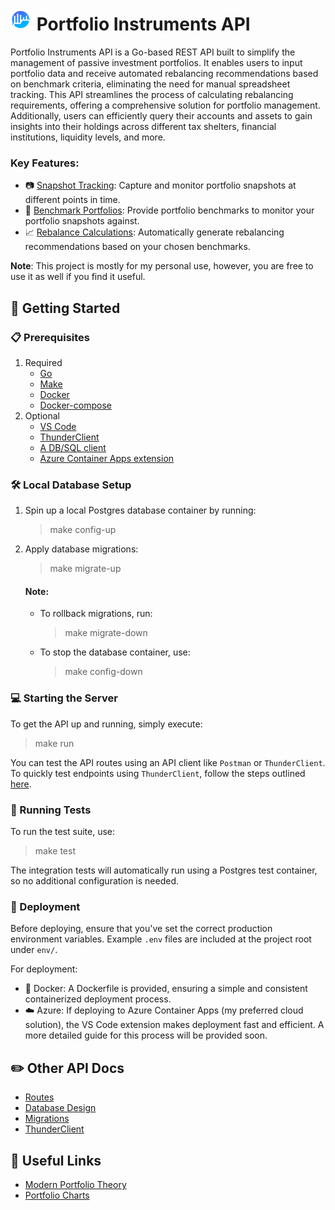 # <img src="resources/pi_logo.png" width="35" /> Portfolio Instruments API

Portfolio Instruments API is a Go-based REST API built to simplify the management of passive investment portfolios. It enables users to input portfolio data and receive automated rebalancing recommendations based on benchmark criteria, eliminating the need for manual spreadsheet tracking. This API streamlines the process of calculating rebalancing requirements, offering a comprehensive solution for portfolio management. Additionally, users can efficiently query their accounts and assets to gain insights into their holdings across different tax shelters, financial institutions, liquidity levels, and more.

### Key Features:
* 📷 <u>Snapshot Tracking</u>: Capture and monitor portfolio snapshots at different points in time.
* 📁 <u>Benchmark Portfolios</u>: Provide portfolio benchmarks to monitor your portfolio snapshots against.
* 📈 <u>Rebalance Calculations</u>: Automatically generate rebalancing recommendations based on your chosen benchmarks.

<b>Note</b>: This project is mostly for my personal use, however, you are free to use it as well if you find it useful.

## 📖 Getting Started

### 📋 Prerequisites
1. Required
    * [Go](https://go.dev/doc/install)
    * [Make](https://www.gnu.org/software/make/)
    * [Docker](https://www.docker.com/products/docker-desktop/)
    * [Docker-compose](https://www.docker.com/products/docker-desktop/)
2. Optional
    * [VS Code](https://code.visualstudio.com/download)
    * [ThunderClient](https://www.thunderclient.com/)
    * [A DB/SQL client](https://dbeaver.io/download/)
    * [Azure Container Apps extension](https://marketplace.visualstudio.com/items?itemName=ms-azuretools.vscode-azurecontainerapps)

### 🛠 ️Local Database Setup
1. Spin up a local Postgres database container by running:
    > make config-up

2. Apply database migrations:
    > make migrate-up

    #### Note:
    * To rollback migrations, run:
        > make migrate-down

    * To stop the database container, use:
        > make config-down

### 💻 Starting the Server
To get the API up and running, simply execute:
> make run

You can test the API routes using an API client like `Postman` or `ThunderClient`. To quickly test endpoints using `ThunderClient`, follow the steps outlined [here](docs/ThunderClient.md).

### 🏃 Running Tests
To run the test suite, use:
> make test

The integration tests will automatically run using a Postgres test container, so no additional configuration is needed.

### 🚀 Deployment
Before deploying, ensure that you've set the correct production environment variables. Example `.env` files are included at the project root under `env/`.

For deployment:

* 🐳 Docker: A Dockerfile is provided, ensuring a simple and consistent containerized deployment process.
* ️☁️ Azure: If deploying to Azure Container Apps (my preferred cloud solution), the VS Code extension makes deployment fast and efficient. A more detailed guide for this process will be provided soon.

## ✏️ Other API Docs

* [Routes](docs/Swagger.md)
* [Database Design](docs/DatabaseDesign.md)
* [Migrations](docs/Migrations.md)
* [ThunderClient](docs/ThunderClient.md)

## 🔗 Useful Links

* [Modern Portfolio Theory](https://en.wikipedia.org/wiki/Modern_portfolio_theory)
* [Portfolio Charts](https://portfoliocharts.com/)